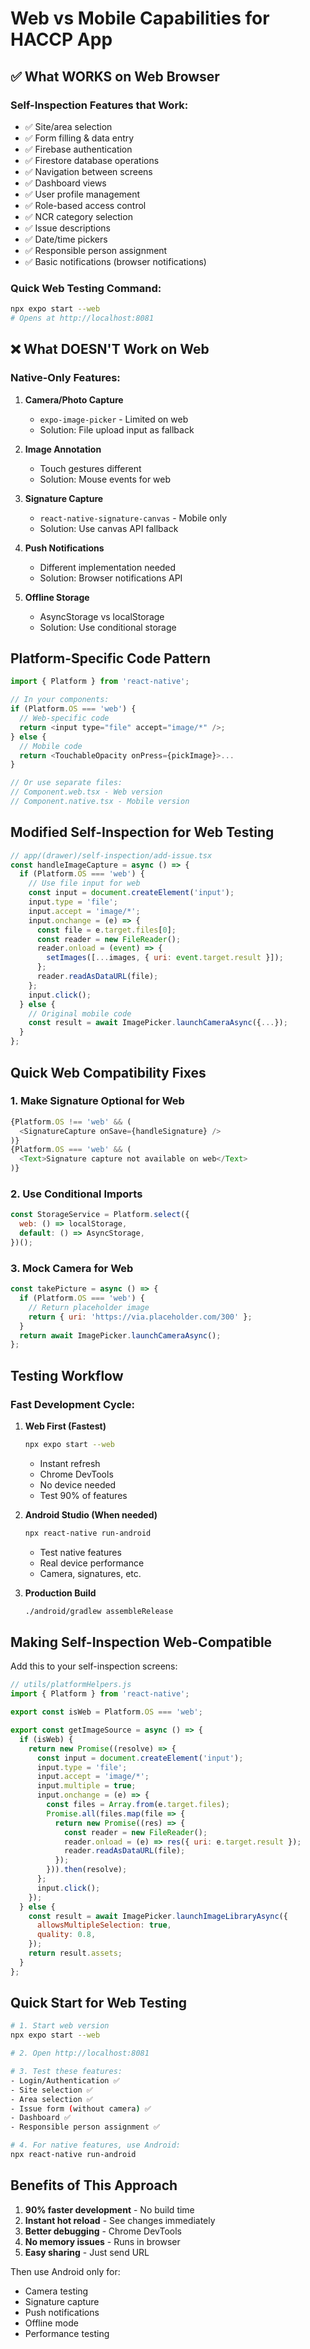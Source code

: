 # Web vs Mobile Capabilities for HACCP App

## ✅ What WORKS on Web Browser

### Self-Inspection Features that Work:
- ✅ Site/area selection
- ✅ Form filling & data entry
- ✅ Firebase authentication
- ✅ Firestore database operations
- ✅ Navigation between screens
- ✅ Dashboard views
- ✅ User profile management
- ✅ Role-based access control
- ✅ NCR category selection
- ✅ Issue descriptions
- ✅ Date/time pickers
- ✅ Responsible person assignment
- ✅ Basic notifications (browser notifications)

### Quick Web Testing Command:
```bash
npx expo start --web
# Opens at http://localhost:8081
```

## ❌ What DOESN'T Work on Web

### Native-Only Features:
1. **Camera/Photo Capture**
   - `expo-image-picker` - Limited on web
   - Solution: File upload input as fallback

2. **Image Annotation** 
   - Touch gestures different
   - Solution: Mouse events for web

3. **Signature Capture**
   - `react-native-signature-canvas` - Mobile only
   - Solution: Use canvas API fallback

4. **Push Notifications**
   - Different implementation needed
   - Solution: Browser notifications API

5. **Offline Storage**
   - AsyncStorage vs localStorage
   - Solution: Use conditional storage

## Platform-Specific Code Pattern

```javascript
import { Platform } from 'react-native';

// In your components:
if (Platform.OS === 'web') {
  // Web-specific code
  return <input type="file" accept="image/*" />;
} else {
  // Mobile code
  return <TouchableOpacity onPress={pickImage}>...
}

// Or use separate files:
// Component.web.tsx - Web version
// Component.native.tsx - Mobile version
```

## Modified Self-Inspection for Web Testing

```javascript
// app/(drawer)/self-inspection/add-issue.tsx
const handleImageCapture = async () => {
  if (Platform.OS === 'web') {
    // Use file input for web
    const input = document.createElement('input');
    input.type = 'file';
    input.accept = 'image/*';
    input.onchange = (e) => {
      const file = e.target.files[0];
      const reader = new FileReader();
      reader.onload = (event) => {
        setImages([...images, { uri: event.target.result }]);
      };
      reader.readAsDataURL(file);
    };
    input.click();
  } else {
    // Original mobile code
    const result = await ImagePicker.launchCameraAsync({...});
  }
};
```

## Quick Web Compatibility Fixes

### 1. Make Signature Optional for Web
```javascript
{Platform.OS !== 'web' && (
  <SignatureCapture onSave={handleSignature} />
)}
{Platform.OS === 'web' && (
  <Text>Signature capture not available on web</Text>
)}
```

### 2. Use Conditional Imports
```javascript
const StorageService = Platform.select({
  web: () => localStorage,
  default: () => AsyncStorage,
})();
```

### 3. Mock Camera for Web
```javascript
const takePicture = async () => {
  if (Platform.OS === 'web') {
    // Return placeholder image
    return { uri: 'https://via.placeholder.com/300' };
  }
  return await ImagePicker.launchCameraAsync();
};
```

## Testing Workflow

### Fast Development Cycle:
1. **Web First (Fastest)**
   ```bash
   npx expo start --web
   ```
   - Instant refresh
   - Chrome DevTools
   - No device needed
   - Test 90% of features

2. **Android Studio (When needed)**
   ```bash
   npx react-native run-android
   ```
   - Test native features
   - Real device performance
   - Camera, signatures, etc.

3. **Production Build**
   ```bash
   ./android/gradlew assembleRelease
   ```

## Making Self-Inspection Web-Compatible

Add this to your self-inspection screens:

```javascript
// utils/platformHelpers.js
import { Platform } from 'react-native';

export const isWeb = Platform.OS === 'web';

export const getImageSource = async () => {
  if (isWeb) {
    return new Promise((resolve) => {
      const input = document.createElement('input');
      input.type = 'file';
      input.accept = 'image/*';
      input.multiple = true;
      input.onchange = (e) => {
        const files = Array.from(e.target.files);
        Promise.all(files.map(file => {
          return new Promise((res) => {
            const reader = new FileReader();
            reader.onload = (e) => res({ uri: e.target.result });
            reader.readAsDataURL(file);
          });
        })).then(resolve);
      };
      input.click();
    });
  } else {
    const result = await ImagePicker.launchImageLibraryAsync({
      allowsMultipleSelection: true,
      quality: 0.8,
    });
    return result.assets;
  }
};
```

## Quick Start for Web Testing

```bash
# 1. Start web version
npx expo start --web

# 2. Open http://localhost:8081

# 3. Test these features:
- Login/Authentication ✅
- Site selection ✅
- Area selection ✅
- Issue form (without camera) ✅
- Dashboard ✅
- Responsible person assignment ✅

# 4. For native features, use Android:
npx react-native run-android
```

## Benefits of This Approach

1. **90% faster development** - No build time
2. **Instant hot reload** - See changes immediately
3. **Better debugging** - Chrome DevTools
4. **No memory issues** - Runs in browser
5. **Easy sharing** - Just send URL

Then use Android only for:
- Camera testing
- Signature capture
- Push notifications
- Offline mode
- Performance testing
